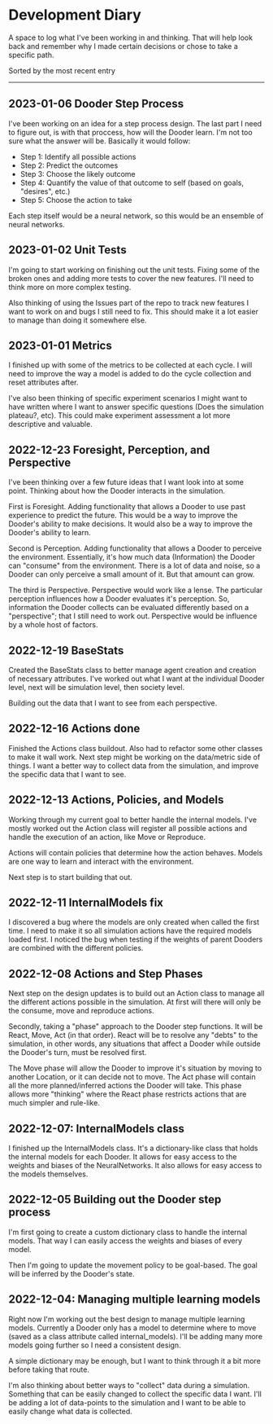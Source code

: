 # Development Diary

A space to log what I've been working in and thinking. That will help look back and remember why I made certain decisions or chose to take a specific path.

Sorted by the most recent entry

---

## 2023-01-06 Dooder Step Process

I've been working on an idea for a step process design. The last part I need to figure out, is with that proccess, how will the Dooder learn. I'm not too sure what the answer will be. Basically it would follow:

* Step 1: Identify all possible actions
* Step 2: Predict the outcomes
* Step 3: Choose the likely outcome
* Step 4: Quantify the value of that outcome to self (based on goals, "desires", etc.)
* Step 5: Choose the action to take

Each step itself would be a neural network, so this would be an ensemble of neural networks.

## 2023-01-02 Unit Tests

I'm going to start working on finishing out the unit tests. Fixing some of the broken ones and adding more tests to cover the new features. I'll need to think more on more complex testing.

Also thinking of using the Issues part of the repo to track new features I want to work on and bugs I still need to fix. This should make it a lot easier to manage than doing it somewhere else.

## 2023-01-01 Metrics

I finished up with some of the metrics to be collected at each cycle. I will need to improve the way a model is added to do the cycle collection and reset attributes after.

I've also been thinking of specific experiment scenarios I might want to have written where I want to answer specific questions (Does the simulation plateau?, etc). This could make experiment assessment a lot more descriptive and valuable.

## 2022-12-23 Foresight, Perception, and Perspective

I've been thinking over a few future ideas that I want look into at some point. Thinking about how the Dooder interacts in the simulation.

First is Foresight. Adding functionality that allows a Dooder to use past experience to predict the future. This would be a way to improve the Dooder's ability to make decisions. It would also be a way to improve the Dooder's ability to learn.

Second is Perception. Adding functionality that allows a Dooder to perceive the environment. Essentially, it's how much data (Information) the Dooder can "consume" from the environment. There is a lot of data and noise, so a Dooder can only perceive a small amount of it. But that amount can grow.

The third is Perspective. Perspective would work like a lense. The particular perception influences how a Dooder evaluates it's perception. So, information the Dooder collects can be evaluated differently based on a "perspective"; that I still need to work out. Perspective would be influence by a whole host of factors.

## 2022-12-19 BaseStats

Created the BaseStats class to better manage agent creation and creation of necessary attributes. I've worked out what I want at the individual Dooder level, next will be simulation level, then society level.

Building out the data that I want to see from each perspective.

## 2022-12-16 Actions done

Finished the Actions class buildout. Also had to refactor some other classes to make it wall work. Next step might be working on the data/metric side of things. I want a better way to collect data from the simulation, and improve the specific data that I want to see.  

## 2022-12-13 Actions, Policies, and Models

Working through my current goal to better handle the internal models. I've mostly worked out the Action class will register all possible actions and handle the execution of an action, like Move or Reproduce.

Actions will contain policies that determine how the action behaves. Models are one way to learn and interact with the environment.

Next step is to start building that out.

## 2022-12-11 InternalModels fix

I discovered a bug where the models are only created when called the first time. I need to make it so all simulation actions have the required models loaded first. I noticed the bug when testing if the weights of parent Dooders are combined with the different policies.

## 2022-12-08 Actions and Step Phases

Next step on the design updates is to build out an Action class to manage all the different actions possible in the simulation. At first will there will only be the consume, move and reproduce actions.

Secondly, taking a "phase" approach to the Dooder step functions. It will be React, Move, Act (in that order). React will be to resolve any "debts" to the simulation, in other words, any situations that affect a Dooder while outside the Dooder's turn, must be resolved first.

The Move phase will allow the Dooder to improve it's situation by moving to another Location, or it can decide not to move. The Act phase will contain all the more planned/inferred actions the Dooder will take. This phase allows more "thinking" where the React phase restricts actions that are much simpler and rule-like.  

## 2022-12-07: InternalModels class

I finished up the InternalModels class. It's a dictionary-like class that holds the internal models for each Dooder. It allows for easy access to the weights and biases of the NeuralNetworks. It also allows for easy access to the models themselves.  

## 2022-12-05 Building out the Dooder step process

I'm first going to create a custom dictionary class to handle the internal models. That way I can easily access the weights and biases of every model.  

Then I'm going to update the movement policy to be goal-based. The goal will be inferred by the Dooder's state.  

## 2022-12-04: Managing multiple learning models

Right now I'm working out the best design to manage multiple learning models. Currently a Dooder only has a model to determine where to move (saved as a class attribute called internal_models). I'll be adding many more models going further so I need a consistent design.  

A simple dictionary may be enough, but I want to think through it a bit more before taking that route.

I'm also thinking about better ways to "collect" data during a simulation. Something that can be easily changed to collect the specific data I want. I'll be adding a lot of data-points to the simulation and I want to be able to easily change what data is collected.  

